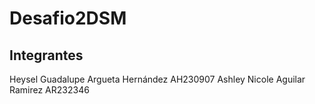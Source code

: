 # Desafio2DSM

## Integrantes 
Heysel Guadalupe Argueta Hernández AH230907
Ashley Nicole Aguilar Ramirez AR232346
